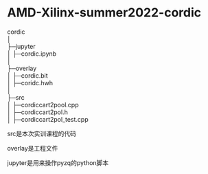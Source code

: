 # AMD-Xilinx-summer2022-cordic

cordic  
│  
├─jupyter  
│   ├─cordic.ipynb    
│  
├─overlay  
│   ├─cordic.bit  
│   ├─coridc.hwh  
│  
├─src  
│   ├─cordiccart2pool.cpp  
│   ├─cordiccart2pol.h  
│   ├─cordiccart2pol_test.cpp  


src是本次实训课程的代码

overlay是工程文件

jupyter是用来操作pyzq的python脚本
